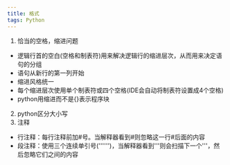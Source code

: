 ```yaml
---
title: 格式
tags: Python
---
```



1. 恰当的空格，缩进问题
 * 逻辑行首的空白(空格和制表符)用来解决逻辑行的缩进层次，从而用来决定语句的分组
 * 语句从新行的第一列开始
 * 缩进风格统一
  * 每个缩进层次使用单个制表符或四个空格(IDE会自动将制表符设置成4个空格)
  * python用缩进而不是{}表示程序块
 
 2. python区分大小写
 3. 注释
  * 行注释：每行注释前加#号。当解释器看到#则忽略这一行#后面的内容
  * 段注释：使用三个连续单引号('''''')，当解释器看到'''则会扫描下一个'''，然后忽略它们之间的内容